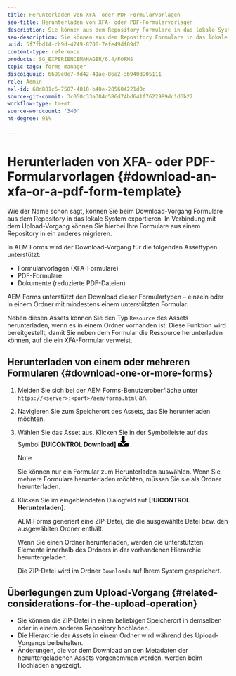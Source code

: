 ```yaml
---
title: Herunterladen von XFA- oder PDF-Formularvorlagen
seo-title: Herunterladen von XFA- oder PDF-Formularvorlagen
description: Sie können aus dem Repository Formulare in das lokale System exportieren und die heruntergeladenen Formulare in ein neues Repository migrieren.
seo-description: Sie können aus dem Repository Formulare in das lokale System exportieren und die heruntergeladenen Formulare in ein neues Repository migrieren.
uuid: 5f7fbd14-cb9d-4749-8708-7efe49df89d7
content-type: reference
products: SG_EXPERIENCEMANAGER/6.4/FORMS
topic-tags: forms-manager
discoiquuid: 6699e0e7-fd42-41ae-86a2-3b940d905111
role: Admin
exl-id: 68d881c6-7507-4018-b40e-205604221d0c
source-git-commit: 3c050c33a384d586d74bd641f7622989dc1d6b22
workflow-type: tm+mt
source-wordcount: '340'
ht-degree: 91%

---
```


# Herunterladen von XFA- oder PDF-Formularvorlagen {#download-an-xfa-or-a-pdf-form-template}

Wie der Name schon sagt, können Sie beim Download-Vorgang Formulare aus dem Repository in das lokale System exportieren. In Verbindung mit dem Upload-Vorgang können Sie hierbei Ihre Formulare aus einem Repository in ein anderes migrieren.

In AEM Forms wird der Download-Vorgang für die folgenden Assettypen unterstützt:

* Formularvorlagen (XFA-Formulare)
* PDF-Formulare
* Dokumente (reduzierte PDF-Dateien)

AEM Forms unterstützt den Download dieser Formulartypen – einzeln oder in einem Ordner mit mindestens einem unterstützten Formular.

Neben diesen Assets können Sie den Typ `Resource` des Assets herunterladen, wenn es in einem Ordner vorhanden ist. Diese Funktion wird bereitgestellt, damit Sie neben dem Formular die Ressource herunterladen können, auf die ein XFA-Formular verweist.

## Herunterladen von einem oder mehreren Formularen {#download-one-or-more-forms}

1. Melden Sie sich bei der AEM Forms-Benutzeroberfläche unter `https://<server>:<port>/aem/forms.html` an.

1. Navigieren Sie zum Speicherort des Assets, das Sie herunterladen möchten.

1. Wählen Sie das Asset aus. Klicken Sie in der Symbolleiste auf das Symbol **[!UICONTROL Download]** ![aem6forms_download](assets/aem6forms_download.png) .

   >[!NOTE]
   >
   >Sie können nur ein Formular zum Herunterladen auswählen. Wenn Sie mehrere Formulare herunterladen möchten, müssen Sie sie als Ordner herunterladen.

1. Klicken Sie im eingeblendeten Dialogfeld auf **[!UICONTROL Herunterladen]**.

   AEM Forms generiert eine ZIP-Datei, die die ausgewählte Datei bzw. den ausgewählten Ordner enthält.

   Wenn Sie einen Ordner herunterladen, werden die unterstützten Elemente innerhalb des Ordners in der vorhandenen Hierarchie heruntergeladen.

   Die ZIP-Datei wird im Ordner `Downloads` auf Ihrem System gespeichert.

## Überlegungen zum Upload-Vorgang {#related-considerations-for-the-upload-operation}

* Sie können die ZIP-Datei in einen beliebigen Speicherort in demselben oder in einem anderen Repository hochladen.
* Die Hierarchie der Assets in einem Ordner wird während des Upload-Vorgangs beibehalten.
* Änderungen, die vor dem Download an den Metadaten der heruntergeladenen Assets vorgenommen werden, werden beim Hochladen angezeigt. 
